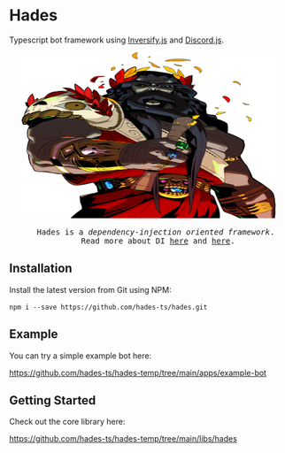 # Hades

Typescript bot framework using [Inversify.js](https://inversify.io/) and [Discord.js](https://discord.js.org/#/).

<p align="center">
  <img width="460" height="300" src="./libs/hades/hades.png">
</p>

<pre style="text-align: center;">
    Hades is a <i>dependency-injection oriented framework</i>. 
    Read more about DI <a href="./libs/hades/docs/solid-code.md">here</a> and <a href="./libs/hades/docs/di.md">here</a>.
</pre>

## Installation

Install the latest version from Git using NPM:

    npm i --save https://github.com/hades-ts/hades.git


## Example

You can try a simple example bot here:

https://github.com/hades-ts/hades-temp/tree/main/apps/example-bot


## Getting Started

Check out the core library here:

https://github.com/hades-ts/hades-temp/tree/main/libs/hades
